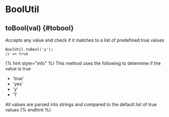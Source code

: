 # BoolUtil

## toBool\(val\) {#tobool}

Accepts any value and check if it matches to a list of predefined true values

```text
BoolUtil.toBool('y');
// => true
```

{% hint style="info" %}
This method uses the following to determine if the value is true

* 'true'
* 'yes'
* 'y'
* '1'

All values are parsed into strings and compared to the default list of true values
{% endhint %}

